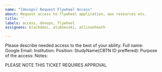 ```yaml
---
name: "[devops] Request Flywheel Access"
about: Request access to flywheel application, aws resources etc.
title: ''
labels: access, devops, flywheel
assignees: blackdenc, alubneuski, allisonheath

---
```


Please describe needed access to the best of your ability:
Full name: 
Google Email:
Institution:
Position:
StudyName(CBTN ID preffered): 
Purpose of the access:
Notes:

PLEASE NOTE THIS TICKET REQUIRES APPROVAL
